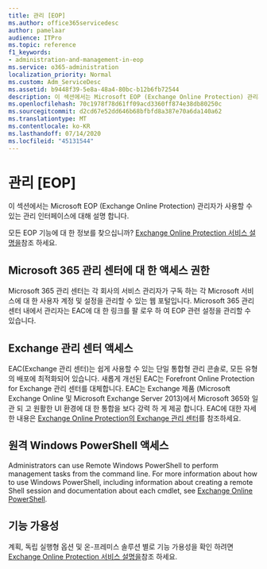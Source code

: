 ```yaml
---
title: 관리 [EOP]
ms.author: office365servicedesc
author: pamelaar
audience: ITPro
ms.topic: reference
f1_keywords:
- administration-and-management-in-eop
ms.service: o365-administration
localization_priority: Normal
ms.custom: Adm_ServiceDesc
ms.assetid: b9448f39-5e8a-48a4-80bc-b12b6fb72544
description: 이 섹션에서는 Microsoft EOP (Exchange Online Protection) 관리자가 사용할 수 있는 관리 인터페이스에 대해 설명 합니다.
ms.openlocfilehash: 70c1978f78d61ff09acd3360ff874e38db80250c
ms.sourcegitcommit: d2cd67e52dd646b68bfbfd8a387e70a6da140a62
ms.translationtype: MT
ms.contentlocale: ko-KR
ms.lasthandoff: 07/14/2020
ms.locfileid: "45131544"
---
```

# <a name="administration-and-managementeop"></a>관리 [EOP]

이 섹션에서는 Microsoft EOP (Exchange Online Protection) 관리자가 사용할 수 있는 관리 인터페이스에 대해 설명 합니다.
  
모든 EOP 기능에 대 한 정보를 찾으십니까? [Exchange Online Protection 서비스 설명을](exchange-online-protection-service-description.md)참조 하세요.
  
## <a name="access-to-the-microsoft-365-admin-center"></a>Microsoft 365 관리 센터에 대 한 액세스 권한

Microsoft 365 관리 센터는 각 회사의 서비스 관리자가 구독 하는 각 Microsoft 서비스에 대 한 사용자 계정 및 설정을 관리할 수 있는 웹 포털입니다. Microsoft 365 관리 센터 내에서 관리자는 EAC에 대 한 링크를 팔 로우 하 여 EOP 관련 설정을 관리할 수 있습니다.
  
## <a name="access-to-the-exchange-admin-center"></a>Exchange 관리 센터 액세스

EAC(Exchange 관리 센터)는 쉽게 사용할 수 있는 단일 통합형 관리 콘솔로, 모든 유형의 배포에 최적화되어 있습니다. 새롭게 개선된 EAC는 Forefront Online Protection for Exchange 관리 센터를 대체합니다. EAC는 Exchange 제품 (Microsoft Exchange Online 및 Microsoft Exchange Server 2013)에서 Microsoft 365와 일관 되 고 원활한 UI 환경에 대 한 통합을 보다 강력 하 게 제공 합니다. EAC에 대한 자세한 내용은 [Exchange Online Protection의 Exchange 관리 센터](https://go.microsoft.com/fwlink/p/?LinkId=282381)를 참조하세요.
  
## <a name="remote-windows-powershell-access"></a>원격 Windows PowerShell 액세스

 Administrators can use Remote Windows PowerShell to perform management tasks from the command line. For more information about how to use Windows PowerShell, including information about creating a remote Shell session and documentation about each cmdlet, see [Exchange Online PowerShell](https://go.microsoft.com/fwlink/p/?LinkId=282266).
  
## <a name="feature-availability"></a>기능 가용성

계획, 독립 실행형 옵션 및 온-프레미스 솔루션 별로 기능 가용성을 확인 하려면 [Exchange Online Protection 서비스 설명을](exchange-online-protection-service-description.md)참조 하세요.
  